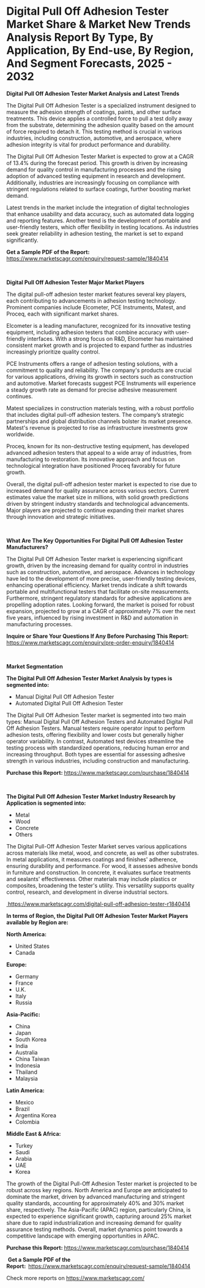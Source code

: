 <p><h1>Digital Pull Off Adhesion Tester Market Share & Market New Trends Analysis Report By Type, By Application, By End-use, By Region, And Segment Forecasts, 2025 - 2032</h1></p><p><strong>Digital Pull Off Adhesion Tester Market Analysis and Latest Trends</strong></p>
<p><p>The Digital Pull Off Adhesion Tester is a specialized instrument designed to measure the adhesion strength of coatings, paints, and other surface treatments. This device applies a controlled force to pull a test dolly away from the substrate, determining the adhesion quality based on the amount of force required to detach it. This testing method is crucial in various industries, including construction, automotive, and aerospace, where adhesion integrity is vital for product performance and durability.</p><p>The Digital Pull Off Adhesion Tester Market is expected to grow at a CAGR of 13.4% during the forecast period. This growth is driven by increasing demand for quality control in manufacturing processes and the rising adoption of advanced testing equipment in research and development. Additionally, industries are increasingly focusing on compliance with stringent regulations related to surface coatings, further boosting market demand.</p><p>Latest trends in the market include the integration of digital technologies that enhance usability and data accuracy, such as automated data logging and reporting features. Another trend is the development of portable and user-friendly testers, which offer flexibility in testing locations. As industries seek greater reliability in adhesion testing, the market is set to expand significantly.</p></p>
<p><strong>Get a Sample PDF of the Report:&nbsp;</strong> <a href="https://www.marketscagr.com/enquiry/request-sample/1840414?utm_campaign=2480&utm_medium=2&utm_source=Github&utm_content=ia&utm_term=11042025&utm_id=digital-pull-off-adhesion-tester">https://www.marketscagr.com/enquiry/request-sample/1840414</a></p>
<p>&nbsp;</p>
<p><strong>Digital Pull Off Adhesion Tester Major Market Players</strong></p>
<p><p>The digital pull-off adhesion tester market features several key players, each contributing to advancements in adhesion testing technology. Prominent companies include Elcometer, PCE Instruments, Matest, and Proceq, each with significant market shares.</p><p>Elcometer is a leading manufacturer, recognized for its innovative testing equipment, including adhesion testers that combine accuracy with user-friendly interfaces. With a strong focus on R&D, Elcometer has maintained consistent market growth and is projected to expand further as industries increasingly prioritize quality control.</p><p>PCE Instruments offers a range of adhesion testing solutions, with a commitment to quality and reliability. The company's products are crucial for various applications, driving its growth in sectors such as construction and automotive. Market forecasts suggest PCE Instruments will experience a steady growth rate as demand for precise adhesive measurement continues.</p><p>Matest specializes in construction materials testing, with a robust portfolio that includes digital pull-off adhesion testers. The company’s strategic partnerships and global distribution channels bolster its market presence. Matest's revenue is projected to rise as infrastructure investments grow worldwide.</p><p>Proceq, known for its non-destructive testing equipment, has developed advanced adhesion testers that appeal to a wide array of industries, from manufacturing to restoration. Its innovative approach and focus on technological integration have positioned Proceq favorably for future growth.</p><p>Overall, the digital pull-off adhesion tester market is expected to rise due to increased demand for quality assurance across various sectors. Current estimates value the market size in millions, with solid growth predictions driven by stringent industry standards and technological advancements. Major players are projected to continue expanding their market shares through innovation and strategic initiatives.</p></p>
<p>&nbsp;</p>
<p><strong>What Are The Key Opportunities For Digital Pull Off Adhesion Tester Manufacturers?</strong></p>
<p><p>The Digital Pull Off Adhesion Tester market is experiencing significant growth, driven by the increasing demand for quality control in industries such as construction, automotive, and aerospace. Advances in technology have led to the development of more precise, user-friendly testing devices, enhancing operational efficiency. Market trends indicate a shift towards portable and multifunctional testers that facilitate on-site measurements. Furthermore, stringent regulatory standards for adhesive applications are propelling adoption rates. Looking forward, the market is poised for robust expansion, projected to grow at a CAGR of approximately 7% over the next five years, influenced by rising investment in R&D and automation in manufacturing processes.</p></p>
<p><strong>Inquire or Share Your Questions If Any Before Purchasing This Report:</strong> <a href="https://www.marketscagr.com/enquiry/pre-order-enquiry/1840414?utm_campaign=2480&utm_medium=2&utm_source=Github&utm_content=ia&utm_term=11042025&utm_id=digital-pull-off-adhesion-tester">https://www.marketscagr.com/enquiry/pre-order-enquiry/1840414</a></p>
<p>&nbsp;</p>
<p><strong>Market Segmentation</strong></p>
<p><strong>The Digital Pull Off Adhesion Tester Market Analysis by types is segmented into:</strong></p>
<p><ul><li>Manual Digital Pull Off Adhesion Tester</li><li>Automated Digital Pull Off Adhesion Tester</li></ul></p>
<p><p>The Digital Pull Off Adhesion Tester market is segmented into two main types: Manual Digital Pull Off Adhesion Testers and Automated Digital Pull Off Adhesion Testers. Manual testers require operator input to perform adhesion tests, offering flexibility and lower costs but generally higher operator variability. In contrast, Automated test devices streamline the testing process with standardized operations, reducing human error and increasing throughput. Both types are essential for assessing adhesive strength in various industries, including construction and manufacturing.</p></p>
<p><strong>Purchase this Report:&nbsp;</strong><a href="https://www.marketscagr.com/purchase/1840414?utm_campaign=2480&utm_medium=2&utm_source=Github&utm_content=ia&utm_term=11042025&utm_id=digital-pull-off-adhesion-tester">https://www.marketscagr.com/purchase/1840414</a></p>
<p>&nbsp;</p>
<p><strong>The Digital Pull Off Adhesion Tester Market Industry Research by Application is segmented into:</strong></p>
<p><ul><li>Metal</li><li>Wood</li><li>Concrete</li><li>Others</li></ul></p>
<p><p>The Digital Pull-Off Adhesion Tester Market serves various applications across materials like metal, wood, and concrete, as well as other substrates. In metal applications, it measures coatings and finishes' adherence, ensuring durability and performance. For wood, it assesses adhesive bonds in furniture and construction. In concrete, it evaluates surface treatments and sealants' effectiveness. Other materials may include plastics or composites, broadening the tester's utility. This versatility supports quality control, research, and development in diverse industrial sectors.</p></p>
<p><a href="https://www.marketscagr.com/digital-pull-off-adhesion-tester-r1840414?utm_campaign=2480&utm_medium=2&utm_source=Github&utm_content=ia&utm_term=11042025&utm_id=digital-pull-off-adhesion-tester">&nbsp;https://www.marketscagr.com/digital-pull-off-adhesion-tester-r1840414</a></p>
<p><strong>In terms of Region, the Digital Pull Off Adhesion Tester Market Players available by Region are:</strong></p>
<p>
    <p> <strong> North America: </strong>
        <ul>
            <li>United States</li>
            <li>Canada</li>
        </ul>
        </p> 
    <p> <strong> Europe: </strong>
        <ul>
            <li>Germany</li>
            <li>France</li>
            <li>U.K.</li>
            <li>Italy</li>
            <li>Russia</li>
        </ul>
        </p> 
    <p> <strong> Asia-Pacific: </strong>
        <ul>
            <li>China</li>
            <li>Japan</li>
            <li>South Korea</li>
            <li>India</li>
            <li>Australia</li>
            <li>China Taiwan</li>
            <li>Indonesia</li>
            <li>Thailand</li>
            <li>Malaysia</li>
        </ul>
        </p> 
    <p> <strong> Latin America: </strong>
        <ul>
            <li>Mexico</li>
            <li>Brazil</li>
            <li>Argentina Korea</li>
            <li>Colombia</li>
        </ul>
        </p> 
    <p> <strong> Middle East & Africa: </strong>
        <ul>
            <li>Turkey</li>
            <li>Saudi</li>
            <li>Arabia</li>
            <li>UAE</li>
            <li>Korea</li>
        </ul>
    </p>
    </p>
<p><p>The growth of the Digital Pull-Off Adhesion Tester market is projected to be robust across key regions. North America and Europe are anticipated to dominate the market, driven by advanced manufacturing and stringent quality standards, accounting for approximately 40% and 30% market share, respectively. The Asia-Pacific (APAC) region, particularly China, is expected to experience significant growth, capturing around 25% market share due to rapid industrialization and increasing demand for quality assurance testing methods. Overall, market dynamics point towards a competitive landscape with emerging opportunities in APAC.</p></p>
<p><strong>Purchase this Report: </strong><a href="https://www.marketscagr.com/purchase/1840414?utm_campaign=2480&utm_medium=2&utm_source=Github&utm_content=ia&utm_term=11042025&utm_id=digital-pull-off-adhesion-tester">https://www.marketscagr.com/purchase/1840414</a></p>
<p>&nbsp;<strong>Get a Sample PDF of the Report:&nbsp;&nbsp;</strong><a href="https://www.marketscagr.com/enquiry/request-sample/1840414?utm_campaign=2480&utm_medium=2&utm_source=Github&utm_content=ia&utm_term=11042025&utm_id=digital-pull-off-adhesion-tester">https://www.marketscagr.com/enquiry/request-sample/1840414</a></p>
<p><strong></strong></p>
<p>Check more reports on <a href="https://www.marketscagr.com/?utm_campaign=2480&utm_medium=2&utm_source=Github&utm_content=ia&utm_term=11042025&utm_id=digital-pull-off-adhesion-tester">https://www.marketscagr.com/</a></p>